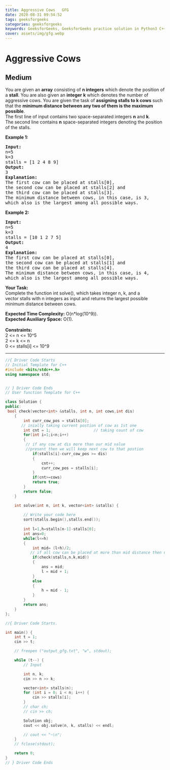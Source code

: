 ```yaml
---
title: Aggressive Cows   GFG
date: 2020-08-31 09:54:52
tags: geeksforgeeks
categories: geeksforgeeks
keywords: GeeksforGeeks, GeeksforGeeks practice solution in Python3 C++ Java, Aggressive Cows - GFG solution
cover: assets/img/gfg.webp
---
```



# Aggressive Cows
## Medium
<div class="problems_problem_content__Xm_eO"><p>You are given an <strong>array</strong>&nbsp;consisting of <strong>n&nbsp;integers</strong> which denote the position of a <strong>stall</strong>. You are also given an <strong>integer</strong> <strong>k</strong> which denotes the number of aggressive cows. You are given the task of <strong>assigning stalls to k&nbsp;cows</strong> such that the <strong>minimum distance between any two of them is the maximum possible</strong>.<br>
The first line of input contains two&nbsp;space-separated integers <strong>n</strong> and <strong>k</strong>.<br>
The second line contains <strong>n</strong> space-separated integers denoting the position of the stalls.</p>

<p><strong>Example 1:</strong></p>

<pre><strong>Input:</strong>
n=5 
k=3
stalls = [1 2 4 8 9]
<strong>Output:</strong>
3
<strong>Explanation:</strong>
The first cow can be placed at stalls[0], 
the second cow can be placed at stalls[2] and 
the third cow can be placed at stalls[3]. 
The minimum distance between cows, in this case, is 3, 
which also is the largest among all possible ways.
</pre>

<p><strong>Example 2:</strong></p>

<pre><strong>Input:</strong>
n=5 
k=3
stalls = [10 1 2 7 5]
<strong>Output:</strong>
4
<strong>Explanation:</strong>
The first cow can be placed at stalls[0],
the second cow can be placed at stalls[1] and
the third cow can be placed at stalls[4].
The minimum distance between cows, in this case, is 4,
which also is the largest among all possible ways.</pre>

<p><strong>Your Task:</strong><br>
Complete the function int solve(), which takes integer n, k, and a vector&nbsp;stalls&nbsp;with n&nbsp;integers as input and returns the largest possible minimum distance between cows.</p>

<p><strong>Expected Time Complexity:</strong> O(n*log(10^9)).<br>
<strong>Expected Auxiliary Space:</strong> O(1).<br>
<br>
<strong>Constraints:</strong><br>
2 &lt;= n&nbsp;&lt;= 10^5<br>
2 &lt;= k &lt;= n<br>
0 &lt;= stalls[i] &lt;= 10^9</p>
</div>

---




```cpp
//{ Driver Code Starts
// Initial Template for C++
#include <bits/stdc++.h>
using namespace std;


// } Driver Code Ends
// User function Template for C++

class Solution {
public:
 bool check(vector<int> &stalls, int n, int cows,int dis)
    {
        int curr_cow_pos = stalls[0];  
       // inially taking current postion of cow as 1st one
        int cnt = 1;                   // taking count of cow
        for(int i=1;i<n;i++)
        {
         // if any cow at dis more than our mid value                                              
         //present then we will keep next cow to that postion
            if(stalls[i]-curr_cow_pos >= dis)
            {
                cnt++;
                curr_cow_pos = stalls[i];
            }
            if(cnt>=cows) 
            return true;
        }
        return false;
    }

    int solve(int n, int k, vector<int> &stalls) {
    
        // Write your code here
        sort(stalls.begin(),stalls.end());
        
        int l=1,h=stalls[n-1]-stalls[0];
        int ans=0;
        while(l<=h)
        {
            int mid= (l+h)/2;
           // if all cow can be placed at more than mid distance then updating our ans
            if(check(stalls,n,k,mid)) 
            {
                ans = mid;
                l = mid + 1;
            }
            else
            {
                h = mid - 1;
            }
        }
        return ans;
    }
};

//{ Driver Code Starts.

int main() {
    int t = 1;
    cin >> t;

    // freopen ("output_gfg.txt", "w", stdout);

    while (t--) {
        // Input

        int n, k;
        cin >> n >> k;

        vector<int> stalls(n);
        for (int i = 0; i < n; i++) {
            cin >> stalls[i];
        }
        // char ch;
        // cin >> ch;

        Solution obj;
        cout << obj.solve(n, k, stalls) << endl;

        // cout << "~\n";
    }
    // fclose(stdout);

    return 0;
}
// } Driver Code Ends
```
